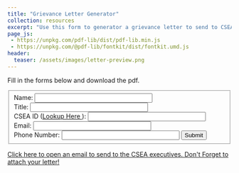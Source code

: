 ```yaml
---
title: "Grievance Letter Generator"
collection: resources
excerpt: "Use this form to generator a grievance letter to send to CSEA"
page_js:
 - https://unpkg.com/pdf-lib/dist/pdf-lib.min.js
 - https://unpkg.com/@pdf-lib/fontkit/dist/fontkit.umd.js
header:
  teaser: /assets/images/letter-preview.png
---
```



Fill in the forms below and download the pdf.
<form>
  <fieldset>
    Name: <input type="text" size="30" id="name"><br>
    Title: <input type="text" size="30" id="title"><br>
    CSEA ID (<a href="https://cseany.org/csea-member-id-lookup">Lookup Here </a>): <input type="test" size="30" id="csea_id"><br>
    Email: <input type="text" size="30" id="email"><br>
    Phone Number: <input type="text" size="30" id="phone">
    <input type="button" value="Submit" onclick="test()"/>
  </fieldset>
</form>

<script>

  const fetchBinaryAsset = (asset) =>
    fetch(`/assets/${asset}`).then((res) => res.arrayBuffer());

  const fetchStringAsset = (asset) =>
    fetch(`/assets/${asset}`).then((res) => res.text());

  const renderInIframe = (pdfBytes) => {
    const blob = new Blob([pdfBytes], { type: 'application/pdf' });
    const blobUrl = URL.createObjectURL(blob);
    document.getElementById('iframe').src = blobUrl;
  };

  const downloadPdf = (pdfBytes) => {
    const link = document.createElement('a');
    const blob = new Blob([pdfBytes], { type: 'application/pdf' });
    link.href = URL.createObjectURL(blob);
    link.download = "CSEA_Letter.pdf";
    document.body.append(link);
    link.click();
    link.remove();
    // in case the Blob uses a lot of memory
    setTimeout(() => URL.revokeObjectURL(link.href), 7000);
  };

  async function test() {
  const {
    clip,
    clipEvenOdd,
    closePath,
    cmyk,
    degrees,
    drawRectangle,
    endPath,
    grayscale,
    LineCapStyle,
    setLineJoin,
    LineJoinStyle,
    typedArrayFor,
    lineTo,
    moveTo,
    PDFDocument,
    popGraphicsState,
    pushGraphicsState,
    rgb,
    StandardFonts,
    AFRelationship,
  } = PDFLib;

// These should be Uint8Arrays or ArrayBuffers
// This data can be obtained in a number of different ways
// If your running in a Node environment, you could use fs.readFile()
// In the browser, you could make a fetch() call and use res.arrayBuffer()

const fonturl = "/assets/fonts/Carolina.ttf"
const fontBytes = await fetch(fonturl).then((res) => res.arrayBuffer())

// Load a PDF with form fields
const pdfDoc = await PDFDocument.load(
  await fetchBinaryAsset('pdfs/Letter to CSEA-Fillable.pdf'),
);



// Get the form containing all the fields
const form = pdfDoc.getForm()

pdfDoc.registerFontkit(fontkit)
const timesRoman = await pdfDoc.embedFont(StandardFonts.TimesRoman)
const carolina =  await pdfDoc.embedFont(fontBytes)

// Get all fields in the PDF by their names
const nameField = form.getTextField('Name')
const idField = form.getTextField('CSEA_ID')
const emailField = form.getTextField('Email')
const phoneField = form.getTextField('Phone')
const titleField = form.getTextField('Title')
const signField = form.getTextField('sign')



// Fill in the basic info fields
nameField.setText(document.getElementById('name').value)
idField.setText(document.getElementById('csea_id').value)
emailField.setText(document.getElementById('email').value)
phoneField.setText(document.getElementById('phone').value)
titleField.setText(document.getElementById('title').value)
signField.setText(document.getElementById('name').value)

form.updateFieldAppearances(timesRoman);

signField.updateAppearances(carolina);

form.flatten();
// Serialize the PDFDocument to bytes (a Uint8Array)
const pdfBytes = await pdfDoc.save()

// For example, `pdfBytes` can be:
//   • Written to a file in Node
//   • Downloaded from the browser
//   • Rendered in an <iframe>

  //renderInIframe(pdfBytes)
  downloadPdf(pdfBytes)
}

</script>

<a href="mailto:nick@ncseasonal.com?subject=Grievance&body=Please%20find%20my%20grievance%20letter%20attached%20">Click here to open an email to send to the CSEA executives.
Don't Forget to attach your letter!</a>
